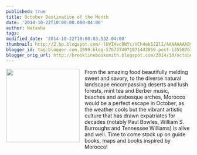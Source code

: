 ```yaml
---
published: true
title: October Destination of the Month
date: '2014-10-22T10:00:00.000-04:00'
author: Natasha
tags: 
modified_date: '2014-10-22T10:00:03.532-04:00'
thumbnail: http://2.bp.blogspot.com/-lUVIHvc8WYc/VCh4ekSJ2lI/AAAAAAAAByk/ZZJGLUtwpSg/s72-c/destmomorocco.jpg
blogger_id: tag:blogger.com,1999:blog-5767374071871443859.post-1355876729449077827
blogger_orig_url: http://brooklinebooksmith.blogspot.com/2014/10/october-destination-of-month.html
---
```


<div class="separator" style="clear: both; text-align: left;"><a href="http://2.bp.blogspot.com/-lUVIHvc8WYc/VCh4ekSJ2lI/AAAAAAAAByk/ZZJGLUtwpSg/s1600/destmomorocco.jpg" imageanchor="1" style="clear: left; float: left; margin-bottom: 1em; margin-right: 1em;"><img border="0" src="http://2.bp.blogspot.com/-lUVIHvc8WYc/VCh4ekSJ2lI/AAAAAAAAByk/ZZJGLUtwpSg/s1600/destmomorocco.jpg" height="200" width="200" /></a>From the amazing food beautifully melding sweet and savory, to the diverse natural landscape encompassing deserts and lush forests, mint tea and Berber music, beaches and arabesque arches, Morocco would be a perfect escape in October, as the weather cools but the vibrant artistic culture that has drawn expatriates for decades (notably Paul Bowles, William S. Burroughs and Tennessee Williams) is alive and well. Time to come stock up on guide books, maps and books inspired by Morocco!</div><br />